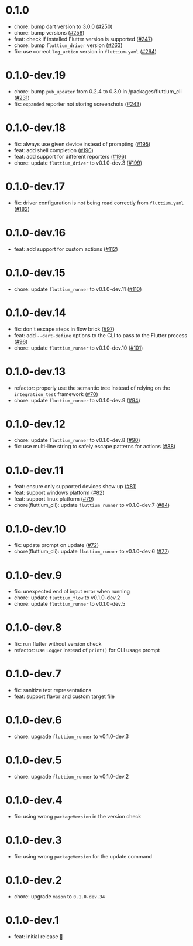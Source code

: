 # 0.1.0

- chore: bump dart version to 3.0.0 ([#250](https://github.com/wolfenrain/fluttium/issues/250))
- chore: bump versions ([#256](https://github.com/wolfenrain/fluttium/issues/256))
- feat: check if installed Flutter version is supported ([#247](https://github.com/wolfenrain/fluttium/issues/247))
- chore: bump `fluttium_driver` version ([#263](https://github.com/wolfenrain/fluttium/issues/263))
- fix: use correct `log_action` version in `fluttium.yaml` ([#264](https://github.com/wolfenrain/fluttium/issues/264))

# 0.1.0-dev.19

- chore: bump `pub_updater` from 0.2.4 to 0.3.0 in /packages/fluttium_cli ([#231](https://github.com/wolfenrain/fluttium/issues/231))
- fix: `expanded` reporter not storing screenshots ([#243](https://github.com/wolfenrain/fluttium/issues/243))

# 0.1.0-dev.18

- fix: always use given device instead of prompting ([#195](https://github.com/wolfenrain/fluttium/issues/195))
- feat: add shell completion ([#190](https://github.com/wolfenrain/fluttium/issues/190))
- feat: add support for different reporters ([#196](https://github.com/wolfenrain/fluttium/issues/196))
- chore: update `fluttium_driver` to v0.1.0-dev.3 ([#199](https://github.com/wolfenrain/fluttium/issues/199))

# 0.1.0-dev.17

- fix: driver configuration is not being read correctly from `fluttium.yaml` ([#182](https://github.com/wolfenrain/fluttium/issues/182))

# 0.1.0-dev.16

- feat: add support for custom actions ([#112](https://github.com/wolfenrain/fluttium/issues/112))

# 0.1.0-dev.15

- chore: update `fluttium_runner` to v0.1.0-dev.11 ([#110](https://github.com/wolfenrain/fluttium/issues/110))

# 0.1.0-dev.14

- fix: don't escape steps in flow brick ([#97](https://github.com/wolfenrain/fluttium/issues/97))
- feat: add `--dart-define` options to the CLI to pass to the Flutter process ([#96](https://github.com/wolfenrain/fluttium/issues/96))
- chore: update `fluttium_runner` to v0.1.0-dev.10 ([#101](https://github.com/wolfenrain/fluttium/issues/101))

# 0.1.0-dev.13

- refactor: properly use the semantic tree instead of relying on the `integration_test` framework ([#70](https://github.com/wolfenrain/fluttium/issues/70))
- chore: update `fluttium_runner` to v0.1.0-dev.9 ([#94](https://github.com/wolfenrain/fluttium/issues/94))

# 0.1.0-dev.12

- chore: update `fluttium_runner` to v0.1.0-dev.8 ([#90](https://github.com/wolfenrain/fluttium/issues/90))
- fix: use multi-line string to safely escape patterns for actions ([#88](https://github.com/wolfenrain/fluttium/issues/88))

# 0.1.0-dev.11

- feat: ensure only supported devices show up ([#81](https://github.com/wolfenrain/fluttium/issues/81))
- feat: support windows platform ([#82](https://github.com/wolfenrain/fluttium/issues/82))
- feat: support linux platform ([#79](https://github.com/wolfenrain/fluttium/issues/79))
- chore(fluttium_cli): update `fluttium_runner` to v0.1.0-dev.7 ([#84](https://github.com/wolfenrain/fluttium/issues/84))

# 0.1.0-dev.10

- fix: update prompt on update ([#72](https://github.com/wolfenrain/fluttium/issues/72))
- chore(fluttium_cli): update `fluttium_runner` to v0.1.0-dev.6 ([#77](https://github.com/wolfenrain/fluttium/issues/77))

# 0.1.0-dev.9

- fix: unexpected end of input error when running
- chore: update `fluttium_flow` to v0.1.0-dev.2
- chore: update `fluttium_runner` to v0.1.0-dev.5

# 0.1.0-dev.8

- fix: run flutter without version check
- refactor: use `Logger` instead of `print()` for CLI usage prompt

# 0.1.0-dev.7

- fix: sanitize text representations
- feat: support flavor and custom target file

# 0.1.0-dev.6

- chore: upgrade `fluttium_runner` to v0.1.0-dev.3

# 0.1.0-dev.5

- chore: upgrade `fluttium_runner` to v0.1.0-dev.2

# 0.1.0-dev.4

- fix: using wrong `packageVersion` in the version check

# 0.1.0-dev.3

- fix: using wrong `packageVersion` for the update command

# 0.1.0-dev.2

- chore: upgrade `mason` to `0.1.0-dev.34`

# 0.1.0-dev.1

- feat: initial release 🎉
